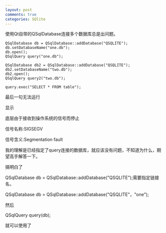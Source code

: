 ```yaml
---
layout: post
comments: true
categories: SQlite
---
```

使用Qt自带的QSqlDatabase连接多个数据库总是出问题。

    QSqlDatabase db = QSqlDatabase::addDatabase("QSQLITE");
    db.setDatabaseName("one.db");
    db.open();
    QSqlQuery query("one.db");
     
    QSqlDatabase db2 = QSqlDatabase::addDatabase("QSQLITE");
    db2.setDatabaseName("two.db");
    db2.open();
    QSqlQuery query2("two.db");
     
    query.exec("SELECT * FROM table");
最后一句无法运行

显示

底层由于接收到操作系统的信号而停止

信号名称:SIGSEGV

信号含义:Segmentation fault

我的理解是已经指定了query连接的数据库，就应该没有问题，不知道为什么，期望高手解答一下。


搞明白了

QSqlDatabase db = QSqlDatabase::addDatabase("QSQLITE");需要指定链接名，

QSqlDatabase db = QSqlDatabase::addDatabase("QSQLITE"，"one");

然后

QSqlQuery query(db);

就可以使用了